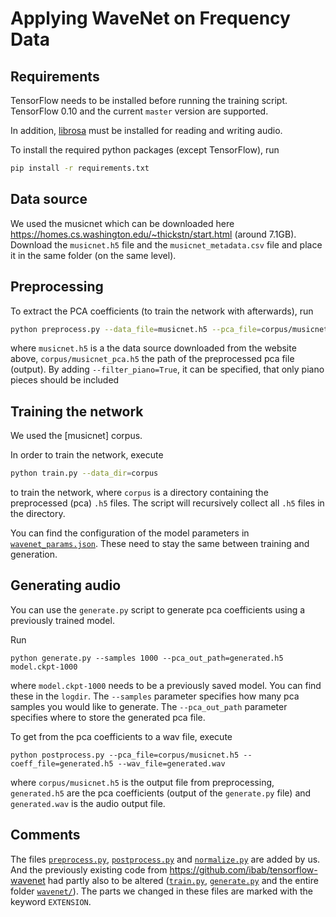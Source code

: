 # Applying WaveNet on Frequency Data

## Requirements

TensorFlow needs to be installed before running the training script.
TensorFlow 0.10 and the current `master` version are supported.

In addition, [librosa](https://github.com/librosa/librosa) must be installed for reading and writing audio.

To install the required python packages (except TensorFlow), run
```bash
pip install -r requirements.txt
```

## Data source

We used the musicnet which can be downloaded here https://homes.cs.washington.edu/~thickstn/start.html (around 7.1GB).
Download the `musicnet.h5` file and the `musicnet_metadata.csv` file and place it in the same folder (on the same level).

## Preprocessing

To extract the PCA coefficients (to train the network with afterwards), run
```bash
python preprocess.py --data_file=musicnet.h5 --pca_file=corpus/musicnet.h5
```

where `musicnet.h5` is a the data source downloaded from the website above, `corpus/musicnet_pca.h5` the path of the preprocessed pca file (output). By adding `--filter_piano=True`, it can be specified, that only piano pieces should be included

## Training the network

We used the [musicnet] corpus.

In order to train the network, execute
```bash
python train.py --data_dir=corpus
```
to train the network, where `corpus` is a directory containing the preprocessed (pca) `.h5` files.
The script will recursively collect all `.h5` files in the directory.

You can find the configuration of the model parameters in [`wavenet_params.json`](./wavenet_params.json).
These need to stay the same between training and generation.

## Generating audio

You can use the `generate.py` script to generate pca coefficients using a previously trained model.

Run
```
python generate.py --samples 1000 --pca_out_path=generated.h5 model.ckpt-1000
```
where `model.ckpt-1000` needs to be a previously saved model.
You can find these in the `logdir`.
The `--samples` parameter specifies how many pca samples you would like to generate.
The `--pca_out_path` parameter specifies where to store the generated pca file.

To get from the pca coefficients to a wav file, execute
```
python postprocess.py --pca_file=corpus/musicnet.h5 --coeff_file=generated.h5 --wav_file=generated.wav
```
where `corpus/musicnet.h5` is the output file from preprocessing, `generated.h5` are the pca coefficients (output of the `generate.py` file) and `generated.wav` is the audio output file.

## Comments

The files [`preprocess.py`](./preprocess.py), [`postprocess.py`](./postprocess.py) and [`normalize.py`](./normalize.py) are added by us. And the previously existing code from https://github.com/ibab/tensorflow-wavenet had partly also to be altered ([`train.py`](./train.py), [`generate.py`](./generate.json) and the entire folder [`wavenet/`](./wavenet/)). The parts we changed in these files are marked with the keyword `EXTENSION`.